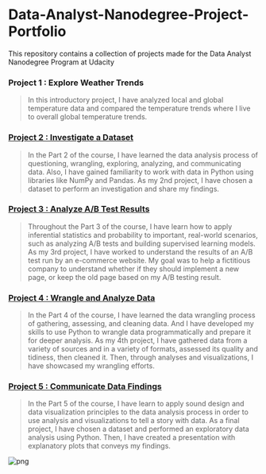 # Data-Analyst-Nanodegree-Project-Portfolio
This repository contains a collection of projects made for the Data Analyst Nanodegree Program at Udacity

### Project 1 : Explore Weather Trends
> In this introductory project,  I have analyzed local and global temperature data and compared the temperature trends where I live to overall global temperature trends.

### [Project 2 : Investigate a Dataset](https://github.com/yukaseki/Data-Analyst-Nanodegree-Project-Portfolio/tree/master/Project_2_Investigate_a_Dataset)
> In the Part 2 of the course, I have learned the data analysis process of questioning, wrangling, exploring, analyzing, and communicating data. Also, I have gained familiarity to work with data in Python using libraries like NumPy and Pandas. As my 2nd project, I have chosen a dataset to perform an investigation and share my findings.

### [Project 3 :  Analyze A/B Test Results](https://github.com/yukaseki/Data-Analyst-Nanodegree-Project-Portfolio/tree/master/Project_3_Analyze_AB_Test_Results)
> Throughout the Part 3 of the course, I have learn how to apply inferential statistics and probability to important, real-world scenarios, such as analyzing A/B tests and building supervised learning models. As my 3rd project, I have worked to understand the results of an A/B test run by an e-commerce website. My goal was to help a fictitious company to understand whether if they should implement a new page, or keep the old page based on my  A/B testing result.

### [Project 4 : Wrangle and Analyze Data](https://github.com/yukaseki/Data-Analyst-Nanodegree-Project-Portfolio/tree/master/Project_4_Wrangle_and_Analyze_Data)
> In the Part 4 of the course,  I have learned the data wrangling process of gathering, assessing, and cleaning data. And I have developed my skills to use Python to wrangle data programmatically and prepare it for deeper analysis. As my 4th project, I have gathered data from a variety of sources and in a variety of formats, assessed its quality and tidiness, then cleaned it. Then, through analyses and visualizations, I have showcased my wrangling efforts.

### [Project 5 : Communicate Data Findings](https://github.com/yukaseki/Data-Analyst-Nanodegree-Project-Portfolio/tree/master/Project_5_Communicate_Data_Project)
> In the Part 5 of the course, I have learn to apply sound design and data visualization principles to the data analysis process in order to use analysis and visualizations to tell a story with data. As a final project, I have chosen a dataset and performed an exploratory data analysis using Python. Then, I have created a presentation with explanatory plots that conveys my findings.

![png](data_analyst_nanodegree.png)
